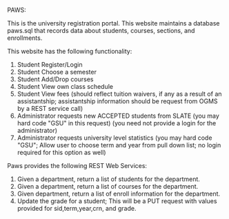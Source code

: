 PAWS:

This is the university registration portal. This website maintains a database paws.sql that records data about students, courses, sections, and enrollments. 

This website has the following functionality:
1. Student Register/Login
2. Student Choose a semester
3. Student Add/Drop courses
4. Student View own class schedule
5. Student View fees (should reflect tuition waivers, if any as a result of an assistantship; assistantship information should be request from OGMS by a REST service call)
6. Administrator requests new ACCEPTED students from SLATE (you may hard code "GSU" in this request) (you need not provide a login for the administrator)
7. Administrator requests university level statistics (you may hard code "GSU"; Allow user to choose term and year from pull down list; no login required for this option as well)

Paws provides the following REST Web Services:
1. Given a department, return a list of students for the department.
2. Given a department, return a list of courses for the department.
3. Given department, return a list of enroll information for the department.
4. Update the grade for a student; This will be a PUT request with values provided for sid,term,year,crn, and grade.
